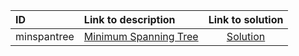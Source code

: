 | ID | Link to description | Link to solution |
|:---|:---|:---:|
| minspantree | [Minimum Spanning Tree](https://open.kattis.com/problems/minspantree) | [Solution](https://github.com/versenyi98/leetcode-solutions/tree/main/solutions/Minimum%20Spanning%20Tree)|
